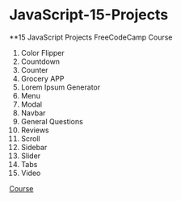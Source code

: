 # JavaScript-15-Projects
**15 JavaScript Projects FreeCodeCamp Course
1. Color Flipper
2. Countdown
3. Counter
4. Grocery APP
5. Lorem Ipsum Generator
6. Menu
7. Modal
8. Navbar
9. General Questions
10. Reviews
11. Scroll
12. Sidebar
13. Slider
14. Tabs
15. Video

[Course](https://www.youtube.com/watch?v=3PHXvlpOkf4)
